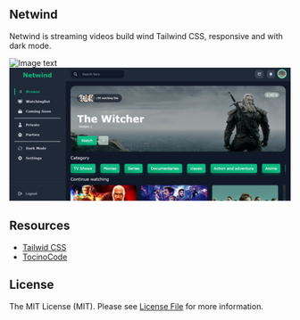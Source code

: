 Netwind   
---

Netwind is streaming videos build wind Tailwind CSS,
responsive and with dark mode.

![Image text](https://camo.githubusercontent.com/e0305193c369c90b729cfb53baf740d524fe6927dee67a6b9b71352b88777186/68747470733a2f2f696d672e736869656c64732e696f2f6769746875622f6c6963656e73652f6d6572616b6975692f636f75727365732d64617368626f6172642d74656d706c617465)
![Image text](/asset/img/previewweb.png)



## Resources

*   [Tailwid CSS](https://tailwindcss.com/)
*   [TocinoCode](https://tocinocode.com/)

## License
The MIT License (MIT). Please see [License File](https://github.com/Jeycon/Netwind/blob/master/LICENSE) for more information.

